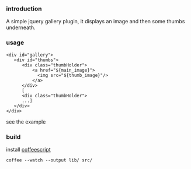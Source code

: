 ### introduction
A simple jquery gallery plugin, it displays an image and then some thumbs underneath.

### usage
    <div id="gallery">
       <div id="thumbs">
          <div class="thumbHolder">
              <a href="${main_image}">
                <img src="${thumb_image}"/>
              </a>
          </div>
          [
          <div class="thumbHolder">
          ...]
       </div>
    </div>

see the example


### build
install [coffeescript](http://jashkenas.github.com/coffee-script/)

    coffee --watch --output lib/ src/
    